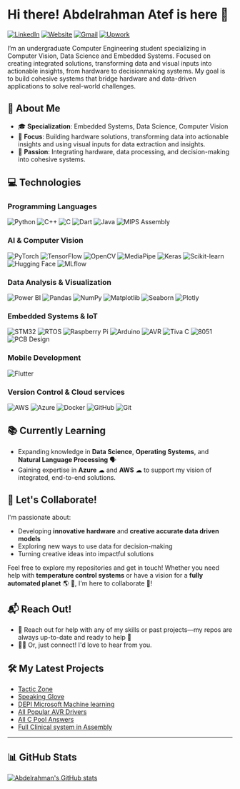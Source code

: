 # Hi there! Abdelrahman Atef is here 👋
[![LinkedIn](https://img.shields.io/badge/LinkedIn-0A66C2?style=for-the-badge&logo=inspire&logoColor=white)](https://www.linkedin.com/in/abdelrahman-atef-29a448189?utm_source=share&utm_campaign=share_via&utm_content=profile&utm_medium=ios_app)
[![Website](https://img.shields.io/badge/Portfolio-0A66C2?style=for-the-badge&logo=airbrake&logoColor=white)](https://abdelrahmanatef01.github.io/)
[![Gmail](https://img.shields.io/badge/Gmail-0A66C2?style=for-the-badge&logo=gmail&logoColor=white)](mailto:abdelrahmanatef508@gmail.com)
[![Upwork](https://img.shields.io/badge/Upwork-0A66C2?style=for-the-badge&logo=upwork&logoColor=white)](https://www.upwork.com/freelancers/~01eea65b80edda1a26?mp_source=share)

I’m an undergraduate Computer Engineering student specializing in Computer Vision, Data Science and Embedded Systems.
Focused on creating integrated solutions, transforming data and visual inputs into actionable insights, from hardware to decisionmaking systems. My goal is to build cohesive systems that bridge hardware and data-driven applications to solve real-world
challenges.

## 🌟 About Me
- 🎓 **Specialization**: Embedded Systems, Data Science, Computer Vision
- 🎯 **Focus**: Building hardware solutions, transforming data into actionable insights and using visual inputs for data extraction and insights.
- 🤩 **Passion**: Integrating hardware, data processing, and decision-making into cohesive systems.


## 💻 Technologies

### Programming Languages
![Python](https://img.shields.io/badge/Python-0A192F?style=for-the-badge&logo=python&logoColor=white)
![C++](https://img.shields.io/badge/C++-0A192F?style=for-the-badge&logo=c%2B%2B&logoColor=white)
![C](https://img.shields.io/badge/C-0A192F?style=for-the-badge&logo=c&logoColor=white)
![Dart](https://img.shields.io/badge/Dart-0A192F?style=for-the-badge&logo=dart&logoColor=white)
![Java](https://img.shields.io/badge/Java-0A192F?style=for-the-badge&logo=jameson&logoColor=white)
![MIPS Assembly](https://img.shields.io/badge/MIPS%20Assembly-0A192F?style=for-the-badge&logo=misskey&logoColor=white)

### AI & Computer Vision
![PyTorch](https://img.shields.io/badge/PyTorch-0A192F?style=for-the-badge&logo=pytorch&logoColor=white)
![TensorFlow](https://img.shields.io/badge/TensorFlow-0A192F?style=for-the-badge&logo=tensorflow&logoColor=white)
![OpenCV](https://img.shields.io/badge/OpenCV-0A192F?style=for-the-badge&logo=opencv&logoColor=white)
![MediaPipe](https://img.shields.io/badge/MediaPipe-0A192F?style=for-the-badge&logo=mediapipe&logoColor=white)
![Keras](https://img.shields.io/badge/Keras-0A192F?style=for-the-badge&logo=keras&logoColor=white)
![Scikit-learn](https://img.shields.io/badge/Scikit--learn-0A192F?style=for-the-badge&logo=scikit-learn&logoColor=white)
![Hugging Face](https://img.shields.io/badge/Hugging%20Face-0A192F?style=for-the-badge&logo=huggingface&logoColor=white)
![MLflow](https://img.shields.io/badge/MLflow-0A192F?style=for-the-badge&logo=mlflow&logoColor=white)

### Data Analysis & Visualization
![Power BI](https://img.shields.io/badge/Power%20BI-0A192F?style=for-the-badge&logo=googleanalytics&logoColor=white)
![Pandas](https://img.shields.io/badge/Pandas-0A192F?style=for-the-badge&logo=pandas&logoColor=white)
![NumPy](https://img.shields.io/badge/NumPy-0A192F?style=for-the-badge&logo=numpy&logoColor=white)
![Matplotlib](https://img.shields.io/badge/Matplotlib-0A192F?style=for-the-badge&logo=python&logoColor=white)
![Seaborn](https://img.shields.io/badge/Seaborn-0A192F?style=for-the-badge&logo=python&logoColor=white)
![Plotly](https://img.shields.io/badge/Plotly-0A192F?style=for-the-badge&logo=plotly&logoColor=white)

### Embedded Systems & IoT
![STM32](https://img.shields.io/badge/STM32-0A192F?style=for-the-badge&logo=STMicroelectronics&logoColor=white)
![RTOS](https://img.shields.io/badge/RTOS-0A192F?style=for-the-badge&logo=freebsd&logoColor=white)
![Raspberry Pi](https://img.shields.io/badge/Raspberry%20Pi-0A192F?style=for-the-badge&logo=raspberry-pi&logoColor=white)
![Arduino](https://img.shields.io/badge/Arduino-0A192F?style=for-the-badge&logo=arduino&logoColor=white)
![AVR](https://img.shields.io/badge/AVR-0A192F?style=for-the-badge&logo=a-frame&logoColor=white)
![Tiva C](https://img.shields.io/badge/Tiva%20C-0A192F?style=for-the-badge&logo=arm&logoColor=white)
![8051](https://img.shields.io/badge/8051-0A192F?style=for-the-badge&logo=intel&logoColor=white)
![PCB Design](https://img.shields.io/badge/PCB%20Design-0A192F?style=for-the-badge&logo=Electron&logoColor=white)

### Mobile Development
![Flutter](https://img.shields.io/badge/Flutter-0A192F?style=for-the-badge&logo=flutter&logoColor=white)

### Version Control & Cloud services
![AWS](https://img.shields.io/badge/AWS-0A192F?style=for-the-badge&logo=icloud&logoColor=white)
![Azure](https://img.shields.io/badge/Azure-0A192F?style=for-the-badge&logo=icloud&logoColor=white)
![Docker](https://img.shields.io/badge/Docker-0A192F?style=for-the-badge&logo=docker&logoColor=white)
![GitHub](https://img.shields.io/badge/GitHub-0A192F?style=for-the-badge&logo=github&logoColor=white)
![Git](https://img.shields.io/badge/Git-0A192F?style=for-the-badge&logo=git&logoColor=white)


## 📚 Currently Learning
- Expanding knowledge in **Data Science**, **Operating Systems**, and **Natural Language Processing** 🗣
- Gaining expertise in **Azure** ☁ and **AWS** ☁ to support my vision of integrated, end-to-end solutions.

## 🚀 Let's Collaborate!
I'm passionate about:
- Developing **innovative hardware** and **creative accurate data driven models**
- Exploring new ways to use data for decision-making
- Turning creative ideas into impactful solutions

Feel free to explore my repositories and get in touch! Whether you need help with **temperature control systems** or have a vision for a **fully automated planet** 🌎 🤖, I'm here to collaborate 🚀!

## 📬 Reach Out!
- 💬 Reach out for help with any of my skills or past projects—my repos are always up-to-date and ready to help 🤝
- 👨‍💻 Or, just connect! I'd love to hear from you.

## 🛠️ My Latest Projects

- [Tactic Zone](https://github.com/AbdelrahmanAtef01/Tactic_Zone)
- [Speaking Glove ](https://github.com/AbdelrahmanAtef01/Speaking_Glove)
- [DEPI Microsoft Machine learning](https://github.com/AbdelrahmanAtef01/Microsoft_Machine_Learning)
- [All Popular AVR Drivers](https://github.com/AbdelrahmanAtef01/Avr-Drivers)
- [All C Pool Answers](https://github.com/AbdelrahmanAtef01/C_pool)
- [Full Clinical system in Assembly](https://github.com/AbdelrahmanAtef01/Clinic_management_system_assembly)

---

## 📊 GitHub Stats
[![Abdelrahman's GitHub stats](https://github-readme-stats.vercel.app/api?username=AbdelrahmanAtef01&show_icons=true&theme=radical)](https://github.com/AbdelrahmanAtef01)
